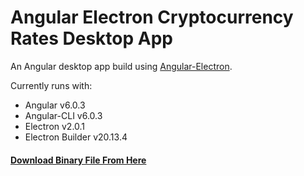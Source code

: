 # Angular Electron Cryptocurrency Rates Desktop App

An Angular desktop app build using [Angular-Electron](https://github.com/maximegris/angular-electron).

Currently runs with:

* Angular v6.0.3
* Angular-CLI v6.0.3
* Electron v2.0.1
* Electron Builder v20.13.4

#### [Download Binary File From Here](https://github.com/shindesharad71/Angular-Electron-Crypto-Desktop-App/releases)
